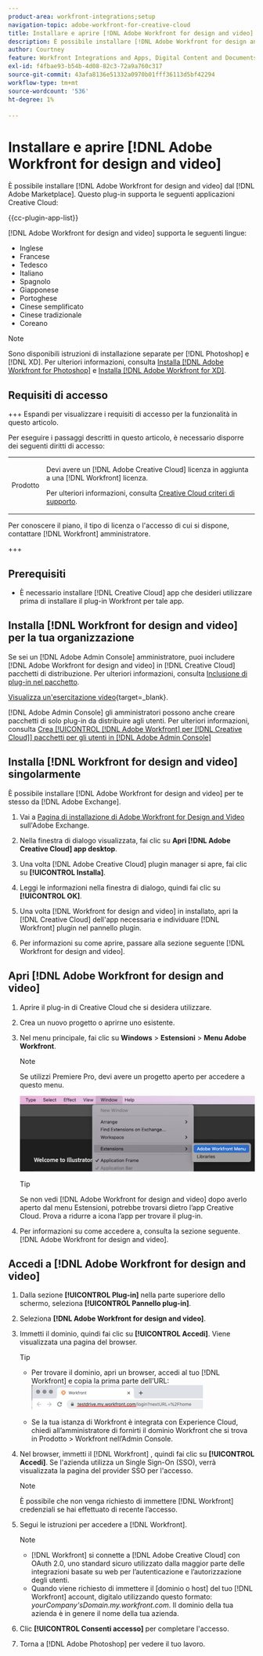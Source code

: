 ```yaml
---
product-area: workfront-integrations;setup
navigation-topic: adobe-workfront-for-creative-cloud
title: Installare e aprire [!DNL Adobe Workfront for design and video]
description: È possibile installare [!DNL Adobe Workfront for design and video] da Adobe Marketplace.
author: Courtney
feature: Workfront Integrations and Apps, Digital Content and Documents
exl-id: f4fbae93-b54b-4d08-82c3-72a9a760c317
source-git-commit: 43afa8136e51332a0970b01fff36113d5bf42294
workflow-type: tm+mt
source-wordcount: '536'
ht-degree: 1%

---
```


# Installare e aprire [!DNL Adobe Workfront for design and video]

È possibile installare [!DNL Adobe Workfront for design and video] dal [!DNL Adobe Marketplace]. Questo plug-in supporta le seguenti applicazioni Creative Cloud:

{{cc-plugin-app-list}}

[!DNL Adobe Workfront for design and video] supporta le seguenti lingue:

* Inglese
* Francese
* Tedesco
* Italiano
* Spagnolo
* Giapponese
* Portoghese
* Cinese semplificato
* Cinese tradizionale
* Coreano

>[!NOTE]
>
>Sono disponibili istruzioni di installazione separate per [!DNL Photoshop] e [!DNL XD]. Per ulteriori informazioni, consulta [Installa [!DNL Adobe Workfront for Photoshop]](/help/quicksilver/workfront-integrations-and-apps/adobe-workfront-for-creative-cloud/wf-cc-install-ps.md) e [Installa [!DNL Adobe Workfront for XD]](/help/quicksilver/workfront-integrations-and-apps/adobe-workfront-for-creative-cloud/wf-adobe-xd-install.md).


## Requisiti di accesso

+++ Espandi per visualizzare i requisiti di accesso per la funzionalità in questo articolo.

Per eseguire i passaggi descritti in questo articolo, è necessario disporre dei seguenti diritti di accesso:

<table style="table-layout:auto"> 
 <col> 
 <col> 
 <tbody> 
 <!-- <tr> 
   <td role="rowheader">[!DNL Adobe Workfront] plan*</td> 
   <td> <p>[!UICONTROL Pro] or higher</p> </td> 
  </tr> 
  <tr data-mc-conditions=""> 
   <td role="rowheader">[!DNL Adobe Workfront] license*</td> 
   <td> <p>[!UICONTROL Work] or [!UICONTROL Plan]</p> </td> 
  </tr> -->
  <tr> 
   <td role="rowheader">Prodotto</td> 
   <td><p>Devi avere un [!DNL Adobe Creative Cloud] licenza in aggiunta a una [!DNL Workfront] licenza.</p><p>Per ulteriori informazioni, consulta <a href="https://helpx.adobe.com/support/programs/cc-support-policy.html#cce" class="MCXref xref" xrefformat="{para}">Creative Cloud criteri di supporto</a>.</p></td> 
  </tr> 
 </tbody> 
</table>

Per conoscere il piano, il tipo di licenza o l&#39;accesso di cui si dispone, contattare [!DNL Workfront] amministratore.

+++

## Prerequisiti

* È necessario installare [!DNL Creative Cloud] app che desideri utilizzare prima di installare il plug-in Workfront per tale app.

## Installa [!DNL Workfront for design and video] per la tua organizzazione

Se sei un [!DNL Adobe Admin Console] amministratore, puoi includere [!DNL Adobe Workfront for design and video] in [!DNL Creative Cloud] pacchetti di distribuzione. Per ulteriori informazioni, consulta [Inclusione di plug-in nel pacchetto](https://helpx.adobe.com/in/enterprise/using/manage-extensions.html).

[Visualizza un&#39;esercitazione video](https://www.youtube.com/watch?v=zzvXNLIBzrc){target=_blank}.

[!DNL Adobe Admin Console] gli amministratori possono anche creare pacchetti di solo plug-in da distribuire agli utenti. Per ulteriori informazioni, consulta [Crea [!UICONTROL [!DNL Adobe Workfront] per [!DNL Creative Cloud]] pacchetti per gli utenti in [!DNL Adobe Admin Console]](/help/quicksilver/administration-and-setup/configure-integrations/create-plugin-only-packages.md)

## Installa [!DNL Workfront for design and video] singolarmente

È possibile installare [!DNL Adobe Workfront for design and video] per te stesso da [!DNL Adobe Exchange].

1. Vai a [Pagina di installazione di Adobe Workfront for Design and Video](https://adobe.com/go/cc_plugins_discover_plugin?pluginId=108938&amp;workflow=share) sull&#39;Adobe Exchange.
1. Nella finestra di dialogo visualizzata, fai clic su **Apri [!DNL Adobe Creative Cloud] app desktop**.
1. Una volta [!DNL Adobe Creative Cloud] plugin manager si apre, fai clic su **[!UICONTROL Installa]**.
1. Leggi le informazioni nella finestra di dialogo, quindi fai clic su **[!UICONTROL OK]**.
1. Una volta [!DNL Workfront for design and video] in installato, apri la [!DNL Creative Cloud] dell&#39;app necessaria e individuare [!DNL Workfront] plugin nel pannello plugin.

1. Per informazioni su come aprire, passare alla sezione seguente [!DNL Workfront for design and video].

## Apri [!DNL Adobe Workfront for design and video]

1. Aprire il plug-in di Creative Cloud che si desidera utilizzare.

1. Crea un nuovo progetto o aprirne uno esistente.

1. Nel menu principale, fai clic su **Windows** > **Estensioni** > **Menu Adobe Workfront**.

   >[!NOTE]
   >
   >Se utilizzi Premiere Pro, devi avere un progetto aperto per accedere a questo menu.

   ![](assets/adobe-workfront-menu.png)


   >[!TIP]
   >
   >Se non vedi [!DNL Adobe Workfront for design and video] dopo averlo aperto dal menu Estensioni, potrebbe trovarsi dietro l’app Creative Cloud. Prova a ridurre a icona l’app per trovare il plug-in.

1. Per informazioni su come accedere a, consulta la sezione seguente. [!DNL Adobe Workfront for design and video].


## Accedi a [!DNL Adobe Workfront for design and video]

1. Dalla sezione **[!UICONTROL Plug-in]** nella parte superiore dello schermo, seleziona **[!UICONTROL Pannello plug-in]**.
1. Seleziona **[!DNL Adobe Workfront for design and video]**.
1. Immetti il dominio, quindi fai clic su **[!UICONTROL Accedi]**. Viene visualizzata una pagina del browser.

   >[!TIP]
   >
   >* Per trovare il dominio, apri un browser, accedi al tuo [!DNL Workfront] e copia la prima parte dell’URL:\
   >![](assets/domain-350x50.png)
   >
   > * Se la tua istanza di Workfront è integrata con Experience Cloud, chiedi all’amministratore di fornirti il dominio Workfront che si trova in Prodotto > Workfront nell’Admin Console.

1. Nel browser, immetti il [!DNL Workfront] , quindi fai clic su **[!UICONTROL Accedi]**. Se l&#39;azienda utilizza un Single Sign-On (SSO), verrà visualizzata la pagina del provider SSO per l&#39;accesso.

   >[!NOTE]
   >
   >È possibile che non venga richiesto di immettere [!DNL Workfront] credenziali se hai effettuato di recente l’accesso.

1. Segui le istruzioni per accedere a [!DNL Workfront].

   >[!NOTE]
   >
   >* [!DNL Workfront] si connette a [!DNL Adobe Creative Cloud] con OAuth 2.0, uno standard sicuro utilizzato dalla maggior parte delle integrazioni basate su web per l’autenticazione e l’autorizzazione degli utenti.
   >* Quando viene richiesto di immettere il [dominio o host] del tuo [!DNL Workfront] account, digitalo utilizzando questo formato: *yourCompany&#39;sDomain.my.workfront.com*. Il dominio della tua azienda è in genere il nome della tua azienda.

1. Clic **[!UICONTROL Consenti accesso]** per completare l&#39;accesso.
1. Torna a [!DNL Adobe Photoshop] per vedere il tuo lavoro.

